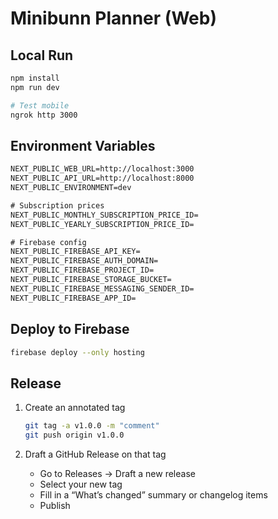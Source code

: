 # Minibunn Planner (Web)

## Local Run

```bash
npm install
npm run dev

# Test mobile
ngrok http 3000
```

## Environment Variables

```txt
NEXT_PUBLIC_WEB_URL=http://localhost:3000
NEXT_PUBLIC_API_URL=http://localhost:8000
NEXT_PUBLIC_ENVIRONMENT=dev

# Subscription prices
NEXT_PUBLIC_MONTHLY_SUBSCRIPTION_PRICE_ID=
NEXT_PUBLIC_YEARLY_SUBSCRIPTION_PRICE_ID=

# Firebase config
NEXT_PUBLIC_FIREBASE_API_KEY=
NEXT_PUBLIC_FIREBASE_AUTH_DOMAIN=
NEXT_PUBLIC_FIREBASE_PROJECT_ID=
NEXT_PUBLIC_FIREBASE_STORAGE_BUCKET=
NEXT_PUBLIC_FIREBASE_MESSAGING_SENDER_ID=
NEXT_PUBLIC_FIREBASE_APP_ID=
```

## Deploy to Firebase

```bash
firebase deploy --only hosting
```

## Release

1. Create an annotated tag

   ```bash
   git tag -a v1.0.0 -m "comment"
   git push origin v1.0.0
   ```

2. Draft a GitHub Release on that tag
   - Go to Releases → Draft a new release
   - Select your new tag
   - Fill in a “What’s changed” summary or changelog items
   - Publish
